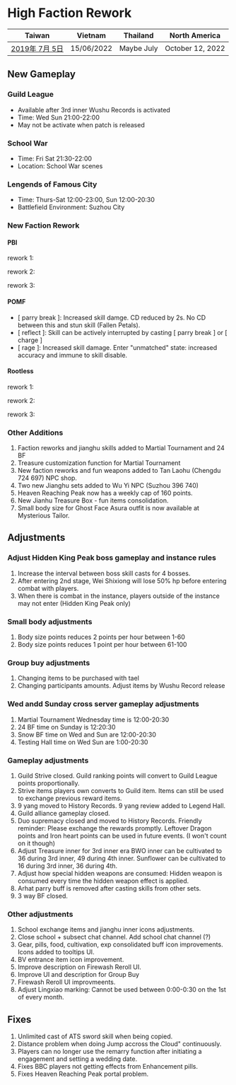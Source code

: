 # High Faction Rework

| Taiwan | Vietnam | Thailand | North America |
| :-: | :-: | :-: | :-: |
| [2019年 7月 5日](http://9y.bfage.com/news/detail/2201) | 15/06/2022 | Maybe July | October 12, 2022 |

## New Gameplay
### Guild League
- Available after 3rd inner Wushu Records is activated
- Time: Wed Sun 21:00-22:00
- May not be activate when patch is released

### School War
- Time: Fri Sat 21:30-22:00
- Location: School War scenes

### Lengends of Famous City
- Time: Thurs-Sat 12:00-23:00, Sun 12:00-20:30
- Battlefield Environment: Suzhou City

### New Faction Rework
#### PBI
rework 1:

rework 2:

rework 3:

#### POMF
- [ parry break ]: Increased skill damge. CD reduced by 2s. No CD between this and stun skill (Fallen Petals).
- [ reflect ]: Skill can be actively interrupted by casting [ parry break ] or [ charge ]
- [ rage ]: Increased skill damage. Enter "unmatched" state: increased accuracy and immune to skill disable.

#### Rootless
rework 1:

rework 2:

rework 3:

### Other Additions
1. Faction reworks and jianghu skills added to Martial Tournament and 24 BF
1. Treasure customization function for Martial Tournament
1. New faction reworks and fun weapons added to Tan Laohu (Chengdu 724 697) NPC shop.
1. Two new Jianghu sets added to Wu Yi NPC (Suzhou 396 740)
1. Heaven Reaching Peak now has a weekly cap of 160 points.
1. New Jianhu Treasure Box - fun items consolidation.
1. Small body size for Ghost Face Asura outfit is now available at Mysterious Tailor.

## Adjustments
### Adjust Hidden King Peak boss gameplay and instance rules
1. Increase the interval between boss skill casts for 4 bosses.
1. After entering 2nd stage, Wei Shixiong will lose 50% hp before entering combat with players.
1. When there is combat in the instance, players outside of the instance may not enter (Hidden King Peak only)

### Small body adjustments
1. Body size points reduces 2 points per hour between 1-60
1. Body size points reduces 1 point per hour between 61-100

### Group buy adjustments
1. Changing items to be purchased with tael
1. Changing participants amounts. Adjust items by Wushu Record release

### Wed andd Sunday cross server gameplay adjustments
1. Martial Tournament Wednesday time is 12:00-20:30
1. 24 BF time on Sunday is 12:20:30
1. Snow BF time on Wed and Sun are 12:00-20:30
1. Testing Hall time on Wed Sun are 1:00-20:30

### Gameplay adjustments
1. Guild Strive closed. Guild ranking points will convert to Guild League points proportionally.
1. Strive items players own converts to Guild item. Items can still be used to exchange previous reward items.
1. 9 yang moved to History Records. 9 yang review added to Legend Hall.
1. Guild alliance gameplay closed.
1. Duo supremacy closed and moved to History Records.
Friendly reminder: Please exchange the rewards promptly. Leftover Dragon points and Iron heart points can be used in future events. (I won't count on it though)
1. Adjust Treasure inner for 3rd inner era
BWO inner can be cultivated to 36 during 3rd inner, 49 during 4th inner.
Sunflower can be cultivated to 16 during 3rd inner, 36 during 4th.
1. Adjust how special hidden weapons are consumed:
Hidden weapon is consumed every time the hidden weapon effect is applied.
1. Arhat parry buff is removed after casting skills from other sets.
1. 3 way BF closed.

### Other adjustments
1. School exchange items and jianghu inner icons adjustments.
1. Close school + subsect chat channel. Add school chat channel (?)
1. Gear, pills, food, cultivation, exp consolidated buff icon improvements. Icons added to tooltips UI.
1. BV entrance item icon improvement.
1. Improve description on Firewash Reroll UI.
1. Improve UI and description for Group Buy
1. Firewash Reroll UI improvmeents.
1. Adjust Lingxiao marking: Cannot be used between 0:00-0:30 on the 1st of every month.

## Fixes
1. Unlimited cast of ATS sword skill when being copied.
1. Distance problem when doing Jump accross the Cloud" continuously.
1. Players can no longer use the remarry function after initiating a engagement and setting a wedding date.
1. Fixes BBC players not getting effects from Enhancement pills.
1. Fixes Heaven Reaching Peak portal problem.
